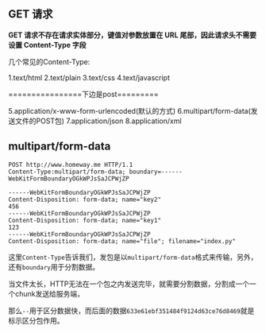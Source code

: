 ## GET 请求

**GET 请求不存在请求实体部分，键值对参数放置在 URL 尾部，因此请求头不需要设置 Content-Type 字段**



几个常见的Content-Type:

1.text/html
2.text/plain
3.text/css
4.text/javascript

================下边是post=========

5.application/x-www-form-urlencoded(默认的方式)
6.multipart/form-data(发送文件的POST包)
7.application/json
8.application/xml

## multipart/form-data

```
POST http://www.homeway.me HTTP/1.1
Content-Type:multipart/form-data; boundary=------WebKitFormBoundaryOGkWPJsSaJCPWjZP

------WebKitFormBoundaryOGkWPJsSaJCPWjZP
Content-Disposition: form-data; name="key2"
456
------WebKitFormBoundaryOGkWPJsSaJCPWjZP
Content-Disposition: form-data; name="key1"
123
------WebKitFormBoundaryOGkWPJsSaJCPWjZP
Content-Disposition: form-data; name="file"; filename="index.py"
```

这里`Content-Type`告诉我们，发包是以`multipart/form-data`格式来传输，另外，还有`boundary`用于分割数据。

当文件太长，HTTP无法在一个包之内发送完毕，就需要分割数据，分割成一个一个chunk发送给服务端，

那么`--`用于区分数据快，而后面的数据`633e61ebf351484f9124d63ce76d8469`就是标示区分包作用。





















